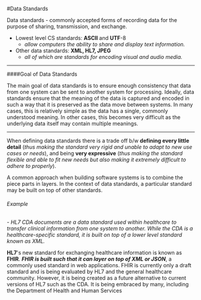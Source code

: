 #Data Standards 

Data standards - commonly accepted forms of recording data for the purpose of sharing, transmission, and exchange. 
* Lowest level CS standards:  **ASCII** and **UTF**-8 
    *  _allow computers the ability to share and display text information._
* Other data standards: **XML, HL7, JPEG**
   * _all of which are standards for encoding visual and audio media._
  
_________  
 
####Goal of Data Standards

The main goal of data standards is to ensure enough consistency that data from one system can be sent to another system 
for processing. 
Ideally, data standards ensure that the meaning of the data is captured and encoded in such a way that it is preserved 
as the data move between systems. In many cases, this is relatively simple as the data has a single, commonly understood 
meaning. In other cases, this becomes very difficult as the underlying data itself may contain multiple meanings.


_____
When defining data standards there is a trade off b/w **defining every little detail** (_thus making the standard very rigid and unable to adapt to new use cases or needs_), and being **very expressive** (_thus making the standard flexible and able to fit new needs but also making it extremely difficult to adhere to properly_).

A common approach when building software systems is to combine the piece parts in layers.
In the context of data standards, a particular standard may be built on top of other standards.

###### Example
 _- HL7 CDA documents are a data standard used within healthcare to transfer clinical information from one system to another. While the CDA is a healthcare-specific standard, it is built on top of a lower level standard known as XML._
 
 
 **HL7**'s new standard for exchanging healthcare information is known as **FHIR**.
 **_FHIR is built such that it can layer on top of XML or JSON_**, a commonly used standard in web applications. FHIR is currently only a draft standard and is being evaluated by HL7 and the general healthcare community. However, it is being created as a future alternative to current versions of HL7 such as the CDA. It is being embraced by many, including the Department of Health and Human Services